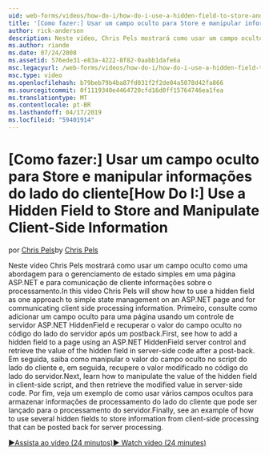 ```yaml
---
uid: web-forms/videos/how-do-i/how-do-i-use-a-hidden-field-to-store-and-manipulate-client-side-information
title: '[Como fazer:] Usar um campo oculto para Store e manipular informações do lado do cliente | Microsoft Docs'
author: rick-anderson
description: Neste vídeo, Chris Pels mostrará como usar um campo oculto como uma abordagem para o gerenciamento de estado simples em uma página ASP.NET e para comunicação do lado do cliente...
ms.author: riande
ms.date: 07/24/2008
ms.assetid: 576ede31-e83a-4222-8f82-0aabb1dafe6a
msc.legacyurl: /web-forms/videos/how-do-i/how-do-i-use-a-hidden-field-to-store-and-manipulate-client-side-information
msc.type: video
ms.openlocfilehash: b79beb79b4ba87fd031f2f2de04a5078d42fa866
ms.sourcegitcommit: 0f1119340e4464720cfd16d0ff15764746ea1fea
ms.translationtype: MT
ms.contentlocale: pt-BR
ms.lasthandoff: 04/17/2019
ms.locfileid: "59401914"
---
```

# <a name="how-do-i-use-a-hidden-field-to-store-and-manipulate-client-side-information"></a><span data-ttu-id="457a2-103">[Como fazer:] Usar um campo oculto para Store e manipular informações do lado do cliente</span><span class="sxs-lookup"><span data-stu-id="457a2-103">[How Do I:] Use a Hidden Field to Store and Manipulate Client-Side Information</span></span>

<span data-ttu-id="457a2-104">por [Chris Pels](https://twitter.com/chrispels)</span><span class="sxs-lookup"><span data-stu-id="457a2-104">by [Chris Pels](https://twitter.com/chrispels)</span></span>

<span data-ttu-id="457a2-105">Neste vídeo Chris Pels mostrará como usar um campo oculto como uma abordagem para o gerenciamento de estado simples em uma página ASP.NET e para comunicação de cliente informações sobre o processamento.</span><span class="sxs-lookup"><span data-stu-id="457a2-105">In this video Chris Pels will show how to use a hidden field as one approach to simple state management on an ASP.NET page and for communicating client side processing information.</span></span> <span data-ttu-id="457a2-106">Primeiro, consulte como adicionar um campo oculto para uma página usando um controle de servidor ASP.NET HiddenField e recuperar o valor do campo oculto no código do lado do servidor após um postback.</span><span class="sxs-lookup"><span data-stu-id="457a2-106">First, see how to add a hidden field to a page using an ASP.NET HiddenField server control and retrieve the value of the hidden field in server-side code after a post-back.</span></span> <span data-ttu-id="457a2-107">Em seguida, saiba como manipular o valor do campo oculto no script do lado do cliente e, em seguida, recupere o valor modificado no código do lado do servidor.</span><span class="sxs-lookup"><span data-stu-id="457a2-107">Next, learn how to manipulate the value of the hidden field in client-side script, and then retrieve the modified value in server-side code.</span></span> <span data-ttu-id="457a2-108">Por fim, veja um exemplo de como usar vários campos ocultos para armazenar informações de processamento do lado do cliente que pode ser lançado para o processamento do servidor.</span><span class="sxs-lookup"><span data-stu-id="457a2-108">Finally, see an example of how to use several hidden fields to store information from client-side processing that can be posted back for server processing.</span></span>

[<span data-ttu-id="457a2-109">&#9654;Assista ao vídeo (24 minutos)</span><span class="sxs-lookup"><span data-stu-id="457a2-109">&#9654; Watch video (24 minutes)</span></span>](https://channel9.msdn.com/Blogs/ASP-NET-Site-Videos/how-do-i-use-a-hidden-field-to-store-and-manipulate-client-side-information)
